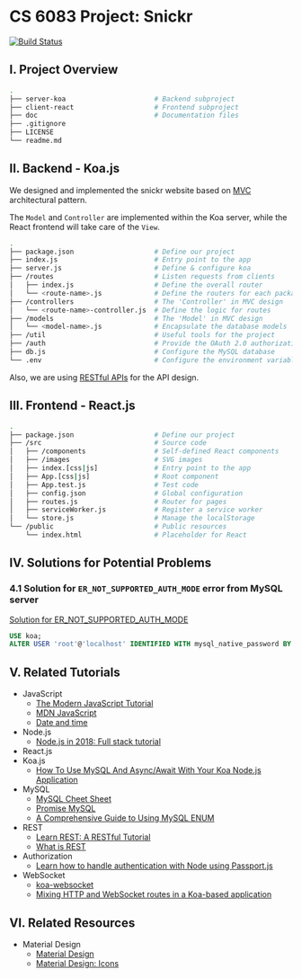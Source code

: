 # CS 6083 Project: Snickr

[![Build Status](https://travis-ci.com/alex-myzhao/snickr.svg?branch=master)](https://travis-ci.com/alex-myzhao/snickr)

## I. Project Overview
```bash
.
├── server-koa                      # Backend subproject
├── client-react                    # Frontend subproject
├── doc                             # Documentation files
├── .gitignore
├── LICENSE
└── readme.md
```

## II. Backend - Koa.js
We designed and implemented the snickr website based on [MVC](https://en.wikipedia.org/wiki/Model–view–controller) architectural pattern.

The `Model` and `Controller` are implemented within the Koa server, while the React frontend will take care of the `View`.

```bash
.
├── package.json                    # Define our project
├── index.js                        # Entry point to the app
├── server.js                       # Define & configure koa
├── /routes                         # Listen requests from clients
│   ├── index.js                    # Define the overall router
│   └── <route-name>.js             # Define the routers for each package
├── /controllers                    # The 'Controller' in MVC design
│   └── <route-name>-controller.js  # Define the logic for routes
├── /models                         # The 'Model' in MVC design
│   └── <model-name>.js             # Encapsulate the database models
├── /util                           # Useful tools for the project
├── /auth                           # Provide the OAuth 2.0 authorization
├── db.js                           # Configure the MySQL database
└── .env                            # Configure the environment variables
```

Also, we are using [RESTful APIs](https://en.wikipedia.org/wiki/Representational_state_transfer) for the API design.


## III. Frontend - React.js
```bash
.
├── package.json                    # Define our project
├── /src                            # Source code
│   ├── /components                 # Self-defined React components
│   ├── /images                     # SVG images
│   ├── index.[css|js]              # Entry point to the app
│   ├── App.[css|js]                # Root component
│   ├── App.test.js                 # Test code
│   ├── config.json                 # Global configuration
│   ├── routes.js                   # Router for pages
│   ├── serviceWorker.js            # Register a service worker
│   └── store.js                    # Manage the localStorage
└── /public                         # Public resources
    └── index.html                  # Placeholder for React
```


## IV. Solutions for Potential Problems

### 4.1 Solution for `ER_NOT_SUPPORTED_AUTH_MODE` error from MySQL server
[Solution for ER_NOT_SUPPORTED_AUTH_MODE](https://stackoverflow.com/questions/44946270/er-not-supported-auth-mode-mysql-server)
```SQL
USE koa;
ALTER USER 'root'@'localhost' IDENTIFIED WITH mysql_native_password BY 'password';
```


## V. Related Tutorials
- JavaScript
    - [The Modern JavaScript Tutorial](https://javascript.info)
    - [MDN Java​Script](https://developer.mozilla.org/en-US/docs/Web/JavaScript)
    - [Date and time](https://javascript.info/date)
- Node.js
    - [Node.js in 2018: Full stack tutorial](https://medium.com/jtribe/node-js-in-2018-full-stack-tutorial-with-koa-react-redux-sagas-and-mongodb-14a7efaee4d4)
- React.js
- Koa.js
    - [How To Use MySQL And Async/Await With Your Koa Node.js Application](https://blog.innermonkdesign.com/how-to-use-mysql-and-asyncawait-with-your-koa-node-js-application/)
- MySQL
    - [MySQL Cheet Sheet](https://devhints.io/mysql)
    - [Promise MySQL](https://www.npmjs.com/package/promise-mysql)
    - [A Comprehensive Guide to Using MySQL ENUM](http://www.mysqltutorial.org/mysql-enum/)
- REST
    - [Learn REST: A RESTful Tutorial](https://www.restapitutorial.com)
    - [What is REST](https://restfulapi.net)
- Authorization
    - [Learn how to handle authentication with Node using Passport.js](https://medium.freecodecamp.org/learn-how-to-handle-authentication-with-node-using-passport-js-4a56ed18e81e)
- WebSocket
    - [koa-websocket](https://www.npmjs.com/package/koa-websocket)
    - [Mixing HTTP and WebSocket routes in a Koa-based application](https://gustavostraube.wordpress.com/2016/08/17/mixing-http-and-websocket-routes-in-a-koa-based-application/)


## VI. Related Resources
- Material Design
    - [Material Design](https://material.io/)
    - [Material Design: Icons](https://material.io/tools/icons/?icon=chat&style=baseline)
